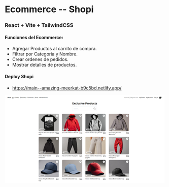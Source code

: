 # Ecommerce -- Shopi
### React + Vite + TailwindCSS

#### Funciones del Ecommerce:
- Agregar Productos al carrito de compra.
- Filtrar por Categoria y Nombre.
- Crear ordenes de pedidos. 
- Mostrar detalles de productos.

#### Deploy Shopi
- https://main--amazing-meerkat-b9c5bd.netlify.app/



![alt text](screenshot-Readme.png)